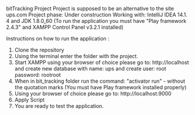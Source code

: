 bitTracking Project
Project is supposed to be an alternative to the site ups.com
Project phase: Under construction Working with: IntelliJ IDEA 14.1. 4 and JDK 1.8.0_60 (To run the application you must have "Play framework 2.4.3" and XAMPP Control Panel v3.2.1 installed)

Instructions on how to run the application :
1. Clone the repository
2. Using the terminal enter the folder with the project.
3. Start XAMPP using your browser of choice please go to: http://localhost and create new database with name: ups and create user: root password: rootroot
4. When in bit_tracking folder run the command: "activator run" - without the quotation marks (You must have Play framework installed properly)
5. Using your browser of choice please go to: http://localhost:9000
6. Apply Script
7. You are ready to test the application.

